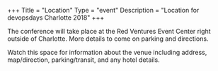 +++
Title = "Location"
Type = "event"
Description = "Location for devopsdays Charlotte 2018"
+++

The conference will take place at the Red Ventures Event Center right outside of Charlotte. More details to come on parking and directions.

Watch this space for information about the venue including address, map/direction, parking/transit, and any hotel details.

<!-- Uncomment this only if you have set the coordinates for your location in the config yaml. Get Latitude and Longitude of a Point: http://itouchmap.com/latlong.html -->
<!-- {{< event_map >}} -->
